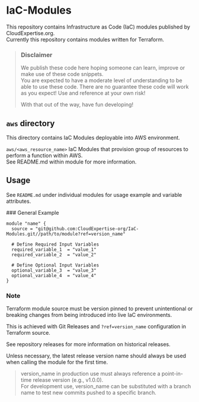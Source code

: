 # IaC-Modules

This repository contains Infrastructure as Code (IaC) modules published by CloudExpertise.org.  
Currently this repository contains modules written for Terraform.

> ### Disclaimer  
> We publish these code here hoping someone can learn, improve or make use of these code snippets.  
> You are expected to have a moderate level of understanding to be able to use these code.
> There are no guarantee these code will work as you expect! Use and reference at your own risk!  
>  
> With that out of the way, have fun developing! 

## `aws` directory
This directory contains IaC Modules deployable into AWS environment.

`aws/<aws_resource_name>`
IaC Modules that provision group of resources to perform a function within AWS.  
See README.md within module for more information.

## Usage
See `README.md` under individual modules for usage example and variable attributes.

### General Example
```hcl
module "name" {
  source = "git@github.com:CloudExpertise-org/IaC-Modules.git//path/to/module?ref=version_name"

  # Define Required Input Variables
  required_variable_1  = "value_1"
  required_variable_2  = "value_2"

  # Define Optional Input Variables
  optional_variable_3  = "value_3"
  optional_variable_4  = "value_4"
}
```

### Note
Terraform module source must be version pinned to prevent unintentional or breaking changes from being introduced into live IaC environments.

This is achieved with Git Releases and `?ref=version_name` configuration in Terraform source.

See repository releases for more information on historical releases. 

Unless necessary, the latest release version name should always be used when calling the module for the first time. 

> version_name in production use must always reference a point-in-time release version (e.g., v1.0.0).  
> For development use, version_name can be substituted with a branch name to test new commits pushed to a specific branch.
